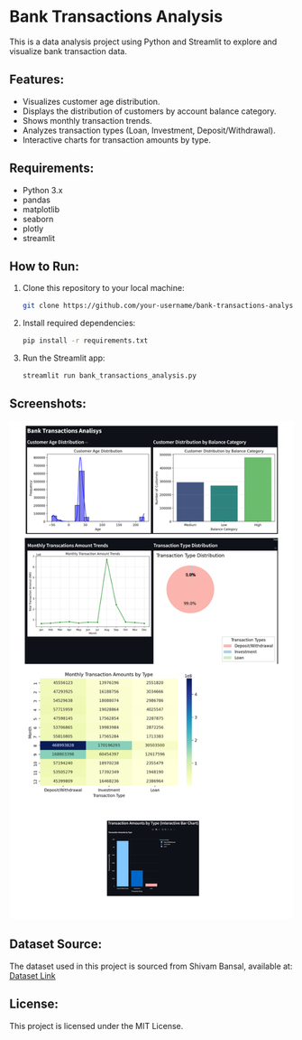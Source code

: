# Bank Transactions Analysis

This is a data analysis project using Python and Streamlit to explore and visualize bank transaction data.

## Features:
- Visualizes customer age distribution.
- Displays the distribution of customers by account balance category.
- Shows monthly transaction trends.
- Analyzes transaction types (Loan, Investment, Deposit/Withdrawal).
- Interactive charts for transaction amounts by type.

## Requirements:
- Python 3.x
- pandas
- matplotlib
- seaborn
- plotly
- streamlit

## How to Run:
1. Clone this repository to your local machine:
   ```bash
   git clone https://github.com/your-username/bank-transactions-analysis.git
   ```
2. Install required dependencies:
   ```bash
   pip install -r requirements.txt
   ```
3. Run the Streamlit app:
   ```bash
   streamlit run bank_transactions_analysis.py
   ```

## Screenshots:
![App Screenshot](images/screenshot.png)

## Dataset Source:
The dataset used in this project is sourced from Shivam Bansal, available at: [Dataset Link](https://www.kaggle.com/datasets/shivamb/bank-customer-segmentation)

## License:
This project is licensed under the MIT License.
